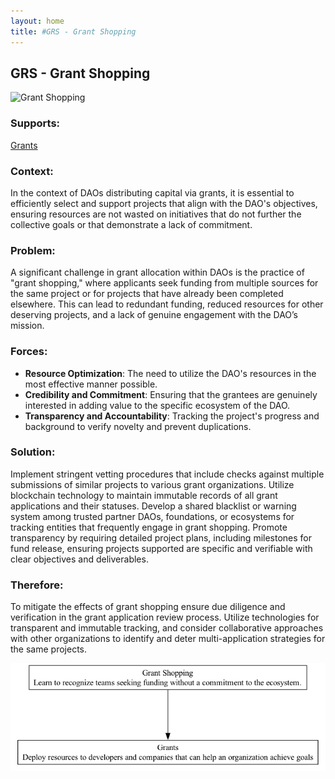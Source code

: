 ```yaml
---
layout: home
title: #GRS - Grant Shopping
---
```


## GRS - Grant Shopping

![Grant Shopping](./output/illustration/grant_shopping_illustration_v3.png)

### Supports:

[Grants](./grants.html)

### Context:

In the context of DAOs distributing capital via grants, it is essential to efficiently select and support projects that align with the DAO's objectives, ensuring resources are not wasted on initiatives that do not further the collective goals or that demonstrate a lack of commitment.

### Problem:

A significant challenge in grant allocation within DAOs is the practice of "grant shopping," where applicants seek funding from multiple sources for the same project or for projects that have already been completed elsewhere. This can lead to redundant funding, reduced resources for other deserving projects, and a lack of genuine engagement with the DAO’s mission.

### Forces:

- **Resource Optimization**: The need to utilize the DAO's resources in the most effective manner possible.
- **Credibility and Commitment**: Ensuring that the grantees are genuinely interested in adding value to the specific ecosystem of the DAO.
- **Transparency and Accountability**: Tracking the project's progress and background to verify novelty and prevent duplications.

### Solution:

Implement stringent vetting procedures that include checks against multiple submissions of similar projects to various grant organizations. Utilize blockchain technology to maintain immutable records of all grant applications and their statuses. Develop a shared blacklist or warning system among trusted partner DAOs, foundations, or ecosystems for tracking entities that frequently engage in grant shopping. Promote transparency by requiring detailed project plans, including milestones for fund release, ensuring projects supported are specific and verifiable with clear objectives and deliverables.

### Therefore:

To mitigate the effects of grant shopping ensure due diligence and verification in the grant application review process. Utilize technologies for transparent and immutable tracking, and consider collaborative approaches with other organizations to identify and deter multi-application strategies for the same projects.


![Grant Shopping](./output/grant_shopping_specific_graph_v3.png)